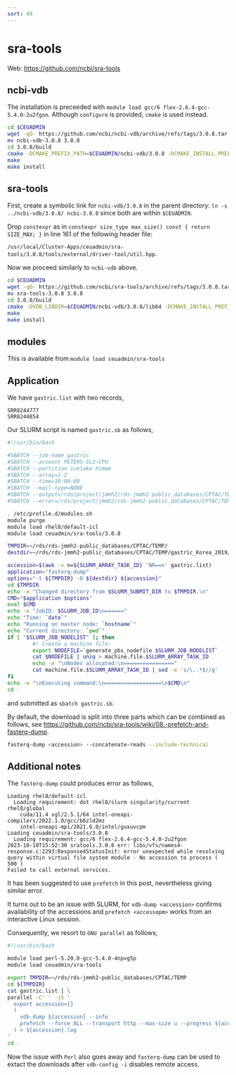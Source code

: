 ```yaml
---
sort: 49
---
```


# sra-tools

Web: <https://github.com/ncbi/sra-tools>

## ncbi-vdb

The installation is preceeded with `module load gcc/6 flex-2.6.4-gcc-5.4.0-2u2fgon`. Although `configure` is provided, `cmake` is used instead.

```bash
cd $CEUADMIN
wget -qO- https://github.com/ncbi/ncbi-vdb/archive/refs/tags/3.0.8.tar.gz | tar xvfz -
mv ncbi-vdb-3.0.8 3.0.8
cd 3.0.8/build
cmake -DCMAKE_PREFIX_PATH=$CEUADMIN/ncbi-vdb/3.0.8 -DCMAKE_INSTALL_PREFIX=$CEUADMIN/ncbi-vdb/3.0.8 ..
make
make install
```

## sra-tools

First, create a symbolic link for `ncbi-vdb/3.0.8` in the parent directory: `ln -s ../ncbi-vdb/3.0.8/ ncbi-3.0.8` since both are within `$CEUADMIN`.

Drop `constexpr` as in `constexpr size_type max_size() const { return SIZE_MAX; }` in line 161 of the following header file:

`/usr/local/Cluster-Apps/ceuadmin/sra-tools/3.0.8/tools/external/driver-tool/util.hpp`.

Now we proceed similarly to `ncbi-vdb` above.

```bash
cd $CEUADMIN
wget -qO- https://github.com/ncbi/sra-tools/archive/refs/tags/3.0.8.tar.gz | tar xvfz -
mv sra-tools-3.0.8 3.0.8
cd 3.0.8/build
cmake -DVDB_LIBDIR=$CEUADMIN/ncbi-vdb/3.0.8/lib64 -DCMAKE_INSTALL_PREFIX=$CEUADMIN/sra-tools/3.0.8 ..
make
make install
```

## modules

This is available from `module load ceuadmin/sra-tools`

## Application

We have `gastric.list` with two records,

```
SRR8244777
SRR8244854
```

Our SLURM script is named `gastric.sb` as follows,

```bash
#!/usr/bin/bash

#SBATCH --job-name gastric
#SBATCH --account PETERS-SL3-CPU
#SBATCH --partition icelake-himem
#SBATCH --array=1-2
#SBATCH --time=10:00:00
#SBATCH --mail-type=NONE
#SBATCH --output=/rds/project/jmmh2/rds-jmmh2-public_databases/CPTAC/TEMP/_gastric_%A_%a.o
#SBATCH --error=/rds/project/jmmh2/rds-jmmh2-public_databases/CPTAC/TEMP/_gastric_%A_%a.e

. /etc/profile.d/modules.sh
module purge
module load rhel8/default-icl
module load ceuadmin/sra-tools/3.0.8

TMPDIR=~/rds/rds-jmmh2-public_databases/CPTAC/TEMP/
destdir=~/rds/rds-jmmh2-public_databases/CPTAC/TEMP/gastric_Korea_2019/SRA_PRJNA505380/

accession=$(awk -v n=${SLURM_ARRAY_TASK_ID} 'NR==n' gastric.list)
application="fasterq-dump"
options="-t ${TMPDIR} -O ${destdir} ${accession}"
cd $TMPDIR
echo -e "Changed directory from $SLURM_SUBMIT_DIR to $TMPDIR.\n"
CMD="$application $options"
eval $CMD
echo -e "JobID: $SLURM_JOB_ID\n======"
echo "Time: `date`"
echo "Running on master node: `hostname`"
echo "Current directory: `pwd`"
if [ "$SLURM_JOB_NODELIST" ]; then
        #! Create a machine file:
        export NODEFILE=`generate_pbs_nodefile $SLURM_JOB_NODELIST`
        cat $NODEFILE | uniq > machine.file.$SLURM_ARRAY_TASK_ID
        echo -e "\nNodes allocated:\n================"
        cat machine.file.$SLURM_ARRAY_TASK_ID | sed -e 's/\..*$//g'
fi
echo -e "\nExecuting command:\n==================\n$CMD\n"
cd -
```

and submitted as `sbatch gastric.sb`.

By default, the download is split into three parts which can be combined as follows, see <https://github.com/ncbi/sra-tools/wiki/08.-prefetch-and-fasterq-dump>.

```bash
fasterq-dump <accession> --concatenate-reads --include-technical
```

## Additional notes

The `fasterq-dump` could produces error as follows,

```
Loading rhel8/default-icl
  Loading requirement: dot rhel8/slurm singularity/current rhel8/global
    cuda/11.4 vgl/2.5.1/64 intel-oneapi-compilers/2022.1.0/gcc/b6zld2mz
    intel-oneapi-mpi/2021.6.0/intel/guxuvcpm
Loading ceuadmin/sra-tools/3.0.8
  Loading requirement: gcc/6 flex-2.6.4-gcc-5.4.0-2u2fgon
2023-10-10T15:52:30 sratools.3.0.8 err: libs/vfs/names4-response.c:2293:Response4StatusInit: error unexpected while resolving query within virtual file system module - No accession to process ( 500 )
Failed to call external services.
```

It has been suggested to use `prefetch` in this post, nevertheless giving similar error.

It turns out to be an issue with SLURM, for `vdb-dump <accession>` confirms availability of the accessions and `prefetch <accessopm>` works from an interactive Linux session.

Consequently, we resort to `GNU parallel` as follows,

```bash
#!/usr/bin/bash

module load perl-5.20.0-gcc-5.4.0-4npvg5p
module load ceuadmin/sra-tools

export TMPDIR=~/rds/rds-jmmh2-public_databases/CPTAC/TEMP
cd ${TMPDIR}
cat gastric.list | \
parallel -C' ' -j5 '
  export accession={}
  (
    vdb-dump ${accession} --info
    prefetch --force ALL --transport http --max-size u --progress ${accession}
  ) > ${accession}.log
'
cd -
```

Now the issue with `Perl` also goes away and `fasterq-dump` can be used to extact the downloads after `vdb-config -i` disables remote access.
